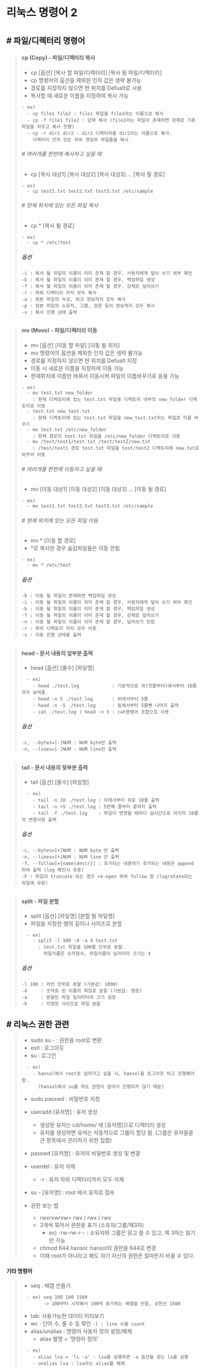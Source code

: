 # 리눅스 명령어 2
#


## # 파일/디렉터리 명령어

> #### cp (Copy) - 파일/디렉터리 복사
> - cp [옵션] [복사 할 파일/디렉터리] [복사 될 파일/디렉터리]
> - cp 명령어의 옵션을 제외한 인자 값은 생략 불가능
> - 경로를 지정하지 않으면 현 위치를 Defualt로 사용
> - 복사할 때 새로운 이름을 지정하여 복사 가능
> ```
> - ex)
>   - cp file1 file2 : file1 파일을 file2라는 이름으로 복사
>   - cp -f file1 file2 : 강제 복사 (file2라는 파일이 존재하면 강제로 기존 파일을 지우고 복사 진행)
>   - cp -r dir1 dir2 : dir1 디렉터리를 dir2라는 이름으로 복사.
>     디렉터리 안의 모든 하위 경로와 파일들을 복사
>```
> ###### # 여러개를 한번에 복사하고 싶을 때
> - cp [복사 대상1] [복사 대상2] [복사 대상3] ... [복사 될 경로]
> ```
> - ex)
>   - cp test1.txt test2.txt test3.txt /etc/sample
> ```
> ###### # 현재 위치에 있는 모든 파일 복사
> - cp * [복사 될 경로]
> ```
> - ex)
>   - cp * /etc/test
> ``` 
> ##### 옵션
> ```
> -i : 복사 될 파일의 이름이 이미 존재 할 경우, 사용자에게 덮어 쓰기 여부 확인
> -b : 복사 될 파일의 이름이 이미 존재 할 경우, 백업파일 생성
> -f : 복사 될 파일의 이름이 이미 존재 할 경우, 강제로 덮어쓰기
> -r : 하위 디렉터리 까지 모두 복사
> -a : 원본 파일의 속성, 링크 정보까지 모두 복사
> -p : 원본 파일의 소유자, 그룹, 권한 등의 정보까지 모두 복사
> -v : 복사 진행 상태 출력
> ```
##


> #### mv (Move) - 파일/디렉터리 이동
> - mv [옵션] [이동 할 파일] [이동 될 위치]
> - mv 명령어의 옵션을 제외한 인자 값은 생략 불가능
> - 경로를 지정하지 않으면 현 위치를 Defualt 지정
> - 이동 시 새로운 이름을 지정하여 이동 가능
> - 현재위치에 이름만 바꿔서 이동시켜 파일의 이름바꾸기로 응용 가능
> ```
> - ex)
>   - mv test.txt new_folder 
>     : 현재 디렉토리에 있는 test.txt 파일을 디렉토리 내부의 new_folder 디렉토리로 이동
>   - test.txt new_test.txt
>     : 현재 디렉토리에 있는 test.txt 파일을 new_test.txt라는 파일로 이름 바꾸기
>   - mv test.txt /etc/new_folder
>     : 현재 경로의 test.txt 파일을 /etc/new_folder 디렉토리로 이동
>   - mv /test/test1/test.txt /test/test2/new.txt 
>     : /test/test1 경로 test.txt 파일을 test/test2 디렉토리에 new.txt로 바꾸어 이동
>```
> ###### # 여러개를 한번에 이동하고 싶을 때
> - mv [이동 대상1] [이동 대상2] [이동 대상3] ... [이동 될 경로]
> ```
> - ex)
>   - mv test1.txt test2.txt test3.txt /etc/sample
> ```
>
> ###### # 현재 위치에 있는 모든 파일 이동
> - mv * [이동 할 경로]
> - *로 복사한 경우 숨김파일들은 이동 안됨
> ```
> - ex)
>   - mv * /etc/test
> ```
> ##### 옵션
> ```
> -b : 이동 될 파일이 존재하면 백업파일 생성
> -i : 이동 될 파일의 이름이 이미 존재 할 경우, 사용자에게 덮어 쓰기 여부 확인
> -b : 이동 될 파일의 이름이 이미 존재 할 경우, 백업파일 생성
> -f : 이동 될 파일의 이름이 이미 존재 할 경우, 강제로 덮어쓰기
> -n : 이동 될 파일의 이름이 이미 존재 할 경우, 덮어쓰기 안함
> -r : 하위 디렉토리 까지 모두 이동
> -v : 이동 진행 상태를 출력
> ```
##


> #### head - 문서 내용의 앞부분 출력
> - head [옵션] [줄수] [파일명]
> ```
>   - ex) 
>     - head ./test.log            : 기본적으로 위(첫줄부터)에서부터 10줄까지 보여줌
>     - head -n 5 ./test.log       : 위에서부터 5줄
>     - head -n -5 ./test.log      : 밑에서부터 5줄뺀 나머지 출력
>     - cat ./test.log | head -n 5 : cat명령어 조합으로 사용
> ```
> ##### 옵션
> ```
> -c, --bytes=[-]NUM : NUM byte만 출력
> -n, --lines=[-]NUM : NUM line만 출력
> ```
##


> #### tail - 문서 내용의 뒷부분 출력
> - tail [옵션] [줄수] [파일명]
> ```
>   - ex) 
>     - tail -n 10 ./test.log : 아래서부터 위로 10줄 출력
>     - tail -n +5 ./test.log : 5번째 줄부터 끝까지 출력
>     - tail -f ./test.log    : 파일이 변경될 때마다 실시간으로 마지막 10줄의 변경사항 출력
> ```
> ##### 옵션
> ```
> -c, --bytes=[+]NUM : NUM byte 만 출력
> -n, --lines=[+]NUM : NUM line 만 출력
> -f, --follow[={name|descr}] : 추가되는 내용대기 추가되는 내용은 append 하여 출력 (log 확인시 유용)
> -F : 파일이 truncate 되는 경우 re-open 하여 follow 함 (logrotate되는 파일에 유용)
> ```
##


> #### split - 파일 분할
> - split [옵션] [파일명] [분할 될 파일명]
> - 파일을 지정한 행의 길이나 사이즈로 분할
> ```
>   - ex) 
>     - split -l 100 -d -a 4 test.txt
>       : test.txt 파일을 100줄 단위로 분할.
>         파일이름은 숫자형식, 파일이름의 딜리미터 크기는 4
> ```
> ##### 옵션
> ```
> -l 100 : 라인 단위로 분할 (기본값: 1000)
> -d     : 숫자로 된 이름의 파일로 분할 (기본값: 영문)
> -a     : 분할된 파일 딜리미터의 크기 설정
> -b     : 지정한 사이즈로 파일 분할
> ```
##


## # 리눅스 권한 관련

> - sudo su - : 권한을 root로 변환 
> - exit : 로그아웃
> - su : 로그인
> ```
>   - ex) 
>     - hansol에서 root로 넘어가고 싶을 시, hansol을 로그아웃 하고 진행해야 함.
>       (hansol에서 su를 쳐도 권한이 없어서 진행되지 않기 때문)
> ```
> - sudo passwd : 비밀번호 지정
> - useradd [유저명] : 유저 생성 
>   - 생성된 유저는 cd/home/ 에 [유저명]으로 디렉터리 생성
>   - 유저를 생성하면 유저는 자동적으로 그룹이 할당 됨.
>     (그룹은 유저들을 큰 항목에서 관리하기 위한 집합)
> - passwd [유저명] : 유저의 비밀번호 생성 및 변경
> - userdel : 유저 삭제
>   - -r : 유저 하위 디렉터리까지 모두 삭제
> - su - [유저명] : root 에서 유저로 접속 
>
> - 권한 보는 법
>   - rwxrxwrxw= rwx / rwx / rwx
>   - 3개씩 묶어서 권한을 표기 (소유자/그룹/제3자)
>     - ex) -rw-rw-r-- : 소유자와 그룹은 읽고 쓸 수 있고, 제 3자는 읽기만 가능 
>   - chmod 644 hansol: hansol의 권한을 644로 변경
>   - 이때 root가 아니라고 해도 자기 자신의 권한은 얼마든지 바꿀 수 있다.



#### 기타 명령어
> - seq : 배열 만들기
> ``` 
>   - ex) seq 100 100 1500
>         -> 100부터 시작해서 100씩 증가하는 배열을 만듬, 상한선 1500
> ```
> - tab: 사용가능한 데이터 미리보기
> - wc : 단어 수, 줄 수 등 확인
>    `-l : line 수를 count`
> - alias/unalias : 명령어 사용자 정의 설정/해제
>   - alias 별명 = '명령어 정의'
> ```
>   - ex)
>     - alias lsa = 'ls -a' : lsa를 실행하면 -a 옵션을 갖는 ls를 실행
>     - unalias lsa : lsa라는 alias를 해제
> ```
##



